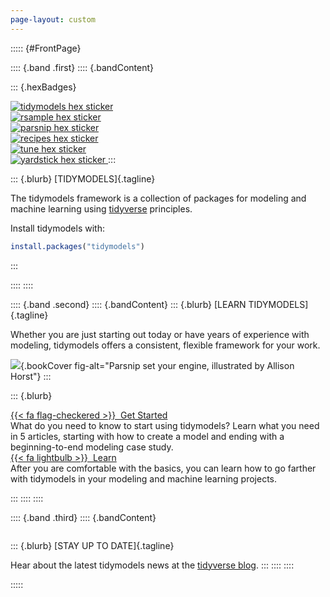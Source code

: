 ```yaml
---
page-layout: custom
---
```





::::: {#FrontPage}

:::: {.band .first}
:::: {.bandContent}

::: {.hexBadges}
<a href="https://tidymodels.tidymodels.org/">
  <div class=""></div>
  <img src="images/tidymodels.png" alt="tidymodels hex sticker" class="r1 c0">
</a>

<a href="https://rsample.tidymodels.org/">
  <div class="filtered r2 c0"></div>
  <img src="images/rsample.png" alt="rsample hex sticker" class="r2 c0">
</a>

<a href="https://parsnip.tidymodels.org/">
  <div class="filtered r3 c0"></div>
  <img src="images/parsnip.png" alt="parsnip hex sticker" class="r3 c0">
</a>
       
        
<a href="https://recipes.tidymodels.org/">
  <div class="filtered r2 c2"></div>
  <img src="images/recipes.png" alt="recipes hex sticker" class="r2 c2">
</a>

<a href="https://tune.tidymodels.org/">
 <div class="filtered r3 c2"></div>
 <img src="images/tune.png" alt="tune hex sticker" class="r3 c2">
</a>

<a href="https://yardstick.tidymodels.org/">
  <div class="filtered r4 c2"></div>
  <img src="images/yardstick.png" alt="yardstick hex sticker" class="r4 c2">
</a>
:::

::: {.blurb}
[TIDYMODELS]{.tagline}

The tidymodels framework is a collection of packages for modeling and machine learning using [tidyverse](https://www.tidyverse.org/) principles.

Install tidymodels with:

```r
install.packages("tidymodels")
```
:::

::::
::::

:::: {.band .second}
:::: {.bandContent}
::: {.blurb}
[LEARN TIDYMODELS]{.tagline}

Whether you are just starting out today or have years of experience with modeling, tidymodels offers a consistent, flexible framework for your work.

![](images/cover.png){.bookCover fig-alt="Parsnip set your engine, illustrated by Allison Horst"}
:::

::: {.blurb}
<div class="event">
  <div class="eventTitle"><a href="start/">{{< fa flag-checkered >}}&nbsp;&nbsp;Get Started</a></div>
  <div class="eventDetails">What do you need to know to start using tidymodels? Learn what you need in 5 articles, starting with how to create a model and ending with a beginning-to-end modeling case study.</div>
</div>

<div class="event">
  <div class="eventTitle"><a href="learn/">{{< fa lightbulb >}}&nbsp;&nbsp;Learn</a></div>
  <div class="eventDetails">After you are comfortable with the basics, you can learn how to go farther with tidymodels in your modeling and machine learning projects.</div>
</div>

:::
::::
::::

:::: {.band .third}
:::: {.bandContent}

<div class="hideOnMobile"><img class="bee1" src="images/parsnip-flagger.jpg" alt=""></div>

::: {.blurb}
[STAY UP TO DATE]{.tagline}

Hear about the latest tidymodels news at the [tidyverse blog](https://www.tidyverse.org/tags/tidymodels/).
:::
::::
::::

:::::
